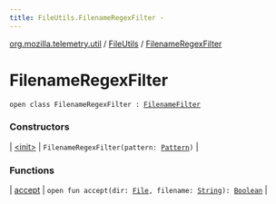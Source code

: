 ```yaml
---
title: FileUtils.FilenameRegexFilter - 
---
```


[org.mozilla.telemetry.util](../../index.html) / [FileUtils](../index.html) / [FilenameRegexFilter](./index.html)

# FilenameRegexFilter

`open class FilenameRegexFilter : `[`FilenameFilter`](http://docs.oracle.com/javase/6/docs/api/java/io/FilenameFilter.html)

### Constructors

| [&lt;init&gt;](-init-.html) | `FilenameRegexFilter(pattern: `[`Pattern`](http://docs.oracle.com/javase/6/docs/api/java/util/regex/Pattern.html)`)` |

### Functions

| [accept](accept.html) | `open fun accept(dir: `[`File`](http://docs.oracle.com/javase/6/docs/api/java/io/File.html)`, filename: `[`String`](https://kotlinlang.org/api/latest/jvm/stdlib/kotlin/-string/index.html)`): `[`Boolean`](https://kotlinlang.org/api/latest/jvm/stdlib/kotlin/-boolean/index.html) |

